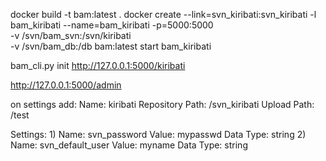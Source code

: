 docker build -t bam:latest .
docker create --link=svn_kiribati:svn_kiribati -l bam_kiribati --name=bam_kiribati -p=5000:5000 \
    -v /svn/bam_svn:/svn/kiribati \
    -v /svn/bam_db:/db
    bam:latest
start bam_kiribati



bam_cli.py init http://127.0.0.1:5000/kiribati

http://127.0.0.1:5000/admin

on settings add:
Name: kiribati
Repository Path: /svn_kiribati
Upload Path: /test

Settings:
1)
Name: svn_password
Value: mypasswd
Data Type: string
2)
Name: svn_default_user
Value: myname
Data Type: string
